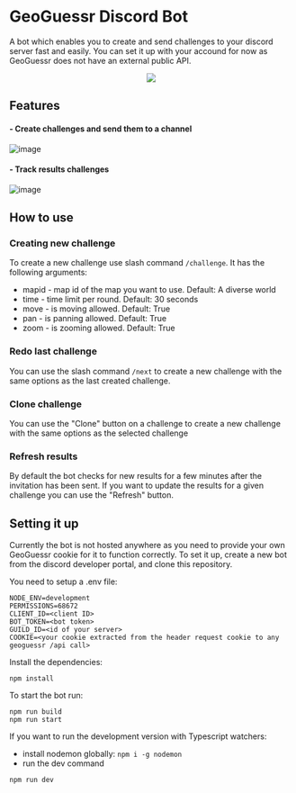 # GeoGuessr Discord Bot

A bot which enables you to create and send challenges to your discord server fast and easily. You can set it up with your accound for now as GeoGuessr does not have an external public API.

<p align="center">
  <img src="https://user-images.githubusercontent.com/14894196/227941795-d05006cc-452d-48c4-961a-45e271054208.png" />
</p>

## Features

#### - Create challenges and send them to a channel

![image](https://user-images.githubusercontent.com/14894196/227942257-70720295-2275-4870-99d3-6c48441b7134.png)

#### - Track results challenges

![image](https://user-images.githubusercontent.com/14894196/227942240-2816ac04-d3cc-4e40-92ab-b2c687d2940b.png)

## How to use

### Creating new challenge

To create a new challenge use slash command `/challenge`. It has the following arguments:

- mapid - map id of the map you want to use. Default: A diverse world
- time - time limit per round. Default: 30 seconds
- move - is moving allowed. Default: True
- pan - is panning allowed. Default: True
- zoom - is zooming allowed. Default: True

### Redo last challenge

You can use the slash command `/next` to create a new challenge with the same options as the last created challenge.

### Clone challenge

You can use the "Clone" button on a challenge to create a new challenge with the same options as the selected challenge

### Refresh results

By default the bot checks for new results for a few minutes after the invitation has been sent. If you want to update the results for a given challenge you can use the "Refresh" button.

## Setting it up

Currently the bot is not hosted anywhere as you need to provide your own GeoGuessr cookie for it to function correctly. To set it up, create a new bot from the discord developer portal, and clone this repository.

You need to setup a .env file:

```
NODE_ENV=development
PERMISSIONS=68672
CLIENT_ID=<client ID>
BOT_TOKEN=<bot token>
GUILD_ID=<id of your server>
COOKIE=<your cookie extracted from the header request cookie to any geoguessr /api call>
```

Install the dependencies:

```
npm install
```

To start the bot run:

```
npm run build
npm run start
```

If you want to run the development version with Typescript watchers:

- install nodemon globally: `npm i -g nodemon`
- run the dev command

```
npm run dev
```
